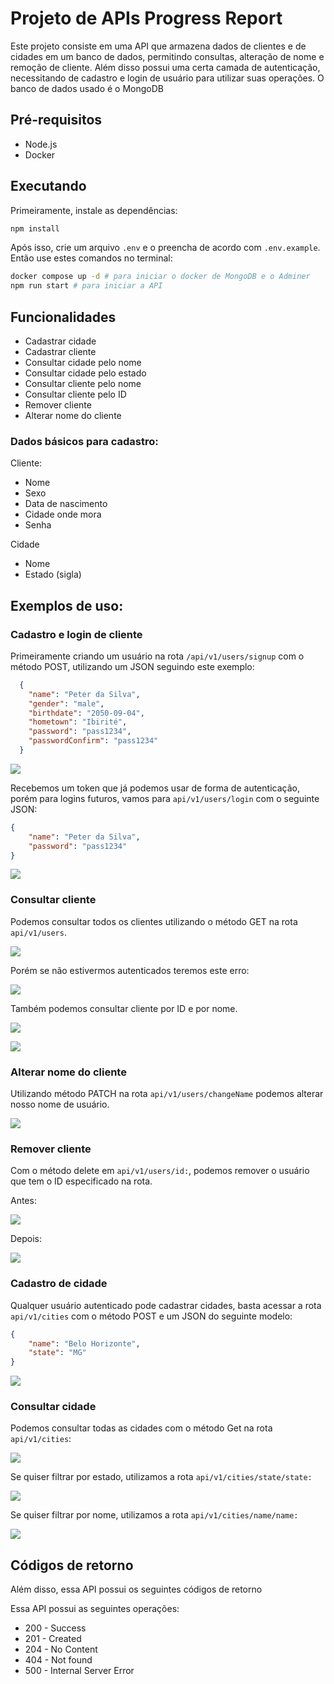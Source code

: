 # Projeto de APIs Progress Report

Este projeto consiste em uma API que armazena dados de clientes e de cidades em um banco de dados, permitindo consultas, alteração de nome e remoção de cliente.
Além disso possui uma certa camada de autenticação, necessitando de cadastro e login de usuário para utilizar suas operações. O banco de dados usado é o MongoDB

## Pré-requisitos

- Node.js
- Docker

## Executando 

Primeiramente, instale as dependências:

```bash
npm install
```

Após isso, crie um arquivo `.env` e o preencha de acordo com `.env.example`.<br>
Então use estes comandos no terminal:

```bash
docker compose up -d # para iniciar o docker de MongoDB e o Adminer
npm run start # para iniciar a API
```

## Funcionalidades

* Cadastrar cidade
* Cadastrar cliente
* Consultar cidade pelo nome
* Consultar cidade pelo estado
* Consultar cliente pelo nome
* Consultar cliente pelo ID
* Remover cliente
* Alterar nome do cliente

### Dados básicos para cadastro:

Cliente: 
* Nome
* Sexo
* Data de nascimento
* Cidade onde mora
* Senha

Cidade
* Nome
* Estado (sigla)

## Exemplos de uso:

### Cadastro e login de cliente

Primeiramente criando um usuário na rota `/api/v1/users/signup` com o método POST, utilizando um JSON seguindo este exemplo:

```JSON
  {
    "name": "Peter da Silva",
    "gender": "male",
    "birthdate": "2050-09-04",
    "hometown": "Ibirité",
    "password": "pass1234",
    "passwordConfirm": "pass1234"
  }
```

![](images/signup.png)

Recebemos um token que já podemos usar de forma de autenticação, porém para logins futuros, vamos para `api/v1/users/login` com o seguinte JSON:

```JSON
{
    "name": "Peter da Silva",
    "password": "pass1234"
}
```

![](images/login.png)

### Consultar cliente

Podemos consultar todos os clientes utilizando o método GET na rota `api/v1/users`.

![](images/getUsers.png)

Porém se não estivermos autenticados teremos este erro:

![](images/getUsers%20not%20authenticated.png)

Também podemos consultar cliente por ID e por nome.

![](images/getUserBy%20ID.png)

![](images/getUserBy%20Name.png)

### Alterar nome do cliente

Utilizando método PATCH na rota `api/v1/users/changeName` podemos alterar nosso nome de usuário.

![](images/user%20changeName.png)

### Remover cliente

Com o método delete em `api/v1/users/id:`, podemos remover o usuário que tem o ID especificado na rota. <br>

Antes:

![](images/deleteUser1.png)

Depois:

![](images/deleteUser2.png)

### Cadastro de cidade

Qualquer usuário autenticado pode cadastrar cidades, basta acessar a rota `api/v1/cities` com o método POST e um JSON do seguinte modelo:

```JSON
{
    "name": "Belo Horizonte",
    "state": "MG"
}
```

![](images/createCity.png)

### Consultar cidade

Podemos consultar todas as cidades com o método Get na rota `api/v1/cities`:

![](images/getAllCities.png)

Se quiser filtrar por estado, utilizamos a rota `api/v1/cities/state/state:`

![](images/getCityByState.png)

Se quiser filtrar por nome, utilizamos a rota `api/v1/cities/name/name:`

![](images/getCityByName.png)

## Códigos de retorno

Além disso, essa API possui os seguintes códigos de retorno

Essa API possui as seguintes operações:

* 200 - Success
* 201 - Created
* 204 - No Content
* 404 - Not found
* 500 - Internal Server Error
